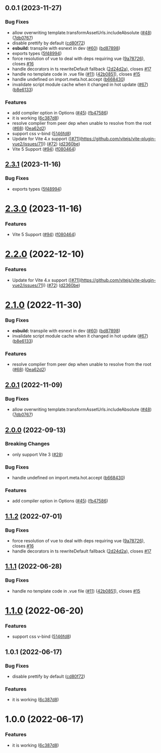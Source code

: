 ## 0.0.1 (2023-11-27)


### Bug Fixes

* allow overwriting template.transformAssetUrls.includeAbsolute ([#48](https://github.com/vitejs/vite-plugin-vue2/issues/48)) ([7db0767](https://github.com/vitejs/vite-plugin-vue2/commit/7db076705b79d383b84e13cb375a7aa9f9f1545c))
* disable prettify by default ([cd80f72](https://github.com/vitejs/vite-plugin-vue2/commit/cd80f7231d50bbf04919852e7cc72623070d9f40))
* **esbuild:** transpile with esnext in dev ([#60](https://github.com/vitejs/vite-plugin-vue2/issues/60)) ([bd87898](https://github.com/vitejs/vite-plugin-vue2/commit/bd87898be4d02bd52cc8af0072db9e59a5dbd8fa))
* exports types ([5f48994](https://github.com/vitejs/vite-plugin-vue2/commit/5f489944477ed6732c3bb36dd18f029fad970c9d))
* force resolution of vue to deal with deps requiring vue ([9a78726](https://github.com/vitejs/vite-plugin-vue2/commit/9a78726d77ef9aadf3c07dacd4c27828fe8f4ac8)), closes [#16](https://github.com/vitejs/vite-plugin-vue2/issues/16)
* handle decorators in ts rewriteDefault fallback ([2d24d2a](https://github.com/vitejs/vite-plugin-vue2/commit/2d24d2a4a692e59b789efc9b34119cc3650bf89e)), closes [#17](https://github.com/vitejs/vite-plugin-vue2/issues/17)
* handle no template code in .vue file ([#11](https://github.com/vitejs/vite-plugin-vue2/issues/11)) ([42b0851](https://github.com/vitejs/vite-plugin-vue2/commit/42b0851425e39d5e7138114f1cc3d431cadc52ab)), closes [#15](https://github.com/vitejs/vite-plugin-vue2/issues/15)
* handle undefined on import.meta.hot.accept ([b668430](https://github.com/vitejs/vite-plugin-vue2/commit/b66843045b16516fc91512c67c4f87b6d3f4d45e))
* invalidate script module cache when it changed in hot update ([#67](https://github.com/vitejs/vite-plugin-vue2/issues/67)) ([b8e6133](https://github.com/vitejs/vite-plugin-vue2/commit/b8e6133b54bce820d93d0e4f9a9982198cdd60ee))


### Features

* add compiler option in Options ([#45](https://github.com/vitejs/vite-plugin-vue2/issues/45)) ([fb47586](https://github.com/vitejs/vite-plugin-vue2/commit/fb4758637c0506e9b0e7ea6883568287f60ae077))
* it is working ([6c387d8](https://github.com/vitejs/vite-plugin-vue2/commit/6c387d8172d76b17df3d13a37f87d0e203bc4523))
* resolve complier from peer dep when unable to resolve from the root ([#68](https://github.com/vitejs/vite-plugin-vue2/issues/68)) ([0ea62d2](https://github.com/vitejs/vite-plugin-vue2/commit/0ea62d2b4f8a84e87b332f4f2749aeba7f8e3145))
* support css v-bind ([5146fd8](https://github.com/vitejs/vite-plugin-vue2/commit/5146fd8d2b852c8aed07d081811e7b81894211eb))
* Update for Vite 4.x support ([[#71](https://github.com/vitejs/vite-plugin-vue2/issues/71)](https://github.com/vitejs/vite-plugin-vue2/issues/71)) ([#72](https://github.com/vitejs/vite-plugin-vue2/issues/72)) ([d2360be](https://github.com/vitejs/vite-plugin-vue2/commit/d2360be65b37cdf51a27843925d352866dff23d1))
* Vite 5 Support ([#94](https://github.com/vitejs/vite-plugin-vue2/issues/94)) ([f080464](https://github.com/vitejs/vite-plugin-vue2/commit/f0804641009b42f34ef5c785fe8caf746ec94fec))



## [2.3.1](https://github.com/vitejs/vite-plugin-vue2/compare/v2.3.0...v2.3.1) (2023-11-16)


### Bug Fixes

* exports types ([5f48994](https://github.com/vitejs/vite-plugin-vue2/commit/5f489944477ed6732c3bb36dd18f029fad970c9d))



# [2.3.0](https://github.com/vitejs/vite-plugin-vue2/compare/v2.2.0...v2.3.0) (2023-11-16)


### Features

* Vite 5 Support ([#94](https://github.com/vitejs/vite-plugin-vue2/issues/94)) ([f080464](https://github.com/vitejs/vite-plugin-vue2/commit/f0804641009b42f34ef5c785fe8caf746ec94fec))



# [2.2.0](https://github.com/vitejs/vite-plugin-vue2/compare/v2.1.0...v2.2.0) (2022-12-10)


### Features

* Update for Vite 4.x support ([[#71](https://github.com/vitejs/vite-plugin-vue2/issues/71)](https://github.com/vitejs/vite-plugin-vue2/issues/71)) ([#72](https://github.com/vitejs/vite-plugin-vue2/issues/72)) ([d2360be](https://github.com/vitejs/vite-plugin-vue2/commit/d2360be65b37cdf51a27843925d352866dff23d1))



# [2.1.0](https://github.com/vitejs/vite-plugin-vue2/compare/v2.0.1...v2.1.0) (2022-11-30)


### Bug Fixes

* **esbuild:** transpile with esnext in dev ([#60](https://github.com/vitejs/vite-plugin-vue2/issues/60)) ([bd87898](https://github.com/vitejs/vite-plugin-vue2/commit/bd87898be4d02bd52cc8af0072db9e59a5dbd8fa))
* invalidate script module cache when it changed in hot update ([#67](https://github.com/vitejs/vite-plugin-vue2/issues/67)) ([b8e6133](https://github.com/vitejs/vite-plugin-vue2/commit/b8e6133b54bce820d93d0e4f9a9982198cdd60ee))


### Features

* resolve complier from peer dep when unable to resolve from the root ([#68](https://github.com/vitejs/vite-plugin-vue2/issues/68)) ([0ea62d2](https://github.com/vitejs/vite-plugin-vue2/commit/0ea62d2b4f8a84e87b332f4f2749aeba7f8e3145))



## [2.0.1](https://github.com/vitejs/vite-plugin-vue2/compare/v2.0.0...v2.0.1) (2022-11-09)


### Bug Fixes

* allow overwriting template.transformAssetUrls.includeAbsolute ([#48](https://github.com/vitejs/vite-plugin-vue2/issues/48)) ([7db0767](https://github.com/vitejs/vite-plugin-vue2/commit/7db076705b79d383b84e13cb375a7aa9f9f1545c))



## [2.0.0](https://github.com/vitejs/vite-plugin-vue2/compare/v1.1.2...v2.0.0) (2022-09-13)


### Breaking Changes

* only support Vite 3 ([#28](https://github.com/vitejs/vite-plugin-vue2/pull/28))

### Bug Fixes

* handle undefined on import.meta.hot.accept ([b668430](https://github.com/vitejs/vite-plugin-vue2/commit/b66843045b16516fc91512c67c4f87b6d3f4d45e))


### Features

* add compiler option in Options ([#45](https://github.com/vitejs/vite-plugin-vue2/issues/45)) ([fb47586](https://github.com/vitejs/vite-plugin-vue2/commit/fb4758637c0506e9b0e7ea6883568287f60ae077))



## [1.1.2](https://github.com/vitejs/vite-plugin-vue2/compare/v1.1.1...v1.1.2) (2022-07-01)


### Bug Fixes

* force resolution of vue to deal with deps requiring vue ([9a78726](https://github.com/vitejs/vite-plugin-vue2/commit/9a78726d77ef9aadf3c07dacd4c27828fe8f4ac8)), closes [#16](https://github.com/vitejs/vite-plugin-vue2/issues/16)
* handle decorators in ts rewriteDefault fallback ([2d24d2a](https://github.com/vitejs/vite-plugin-vue2/commit/2d24d2a4a692e59b789efc9b34119cc3650bf89e)), closes [#17](https://github.com/vitejs/vite-plugin-vue2/issues/17)



## [1.1.1](https://github.com/vitejs/vite-plugin-vue2/compare/v1.1.0...v1.1.1) (2022-06-28)


### Bug Fixes

* handle no template code in .vue file ([#11](https://github.com/vitejs/vite-plugin-vue2/issues/11)) ([42b0851](https://github.com/vitejs/vite-plugin-vue2/commit/42b0851425e39d5e7138114f1cc3d431cadc52ab)), closes [#15](https://github.com/vitejs/vite-plugin-vue2/issues/15)



# [1.1.0](https://github.com/vitejs/vite-plugin-vue2/compare/v1.0.1...v1.1.0) (2022-06-20)


### Features

* support css v-bind ([5146fd8](https://github.com/vitejs/vite-plugin-vue2/commit/5146fd8d2b852c8aed07d081811e7b81894211eb))



## 1.0.1 (2022-06-17)


### Bug Fixes

* disable prettify by default ([cd80f72](https://github.com/vitejs/vite-plugin-vue2/commit/cd80f7231d50bbf04919852e7cc72623070d9f40))


### Features

* it is working ([6c387d8](https://github.com/vitejs/vite-plugin-vue2/commit/6c387d8172d76b17df3d13a37f87d0e203bc4523))



# 1.0.0 (2022-06-17)


### Features

* it is working ([6c387d8](https://github.com/vitejs/vite-plugin-vue2/commit/6c387d8172d76b17df3d13a37f87d0e203bc4523))
